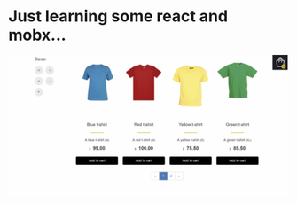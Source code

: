 # Just learning some react and mobx...

![](https://raw.githubusercontent.com/Brianmantay/react-shop/master/demo.gif)


